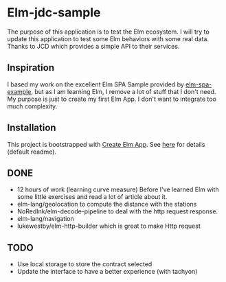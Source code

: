 
# Elm-jdc-sample

The purpose of this application is to test the Elm ecosystem.
I will try to update this application to test some Elm behaviors with some real data. Thanks to JCD which provides a simple API to their services.

## Inspiration

I based my work on the excellent Elm SPA Sample provided by [elm-spa-example]( https://github.com/rtfeldman/elm-spa-example), but as I am learning Elm, I  remove a lot of stuff that I don't need. My purpose is just to create my first Elm App. I don't want to integrate too much complexity.  

## Installation

This project is bootstrapped with [Create Elm App](https://github.com/halfzebra/create-elm-app).
See [here](https://github.com/ebrulato/elm-jcd-sample/application.md) for details (default readme).

## DONE

* 12 hours of work (learning curve measure) Before I've learned Elm with some little exercises and read a lot of article about it.
* elm-lang/geolocation to compute the distance with the stations
* NoRedInk/elm-decode-pipeline to deal with the http request response.
* elm-lang/navigation
* lukewestby/elm-http-builder which is great to make Http request

## TODO

* Use local storage to store the contract selected
* Update the interface to have a better experience (with tachyon)
